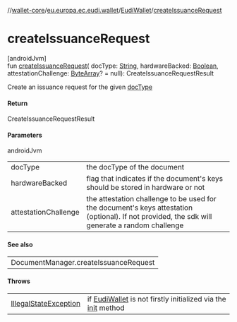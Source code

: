 //[wallet-core](../../../index.md)/[eu.europa.ec.eudi.wallet](../index.md)/[EudiWallet](index.md)/[createIssuanceRequest](create-issuance-request.md)

# createIssuanceRequest

[androidJvm]\
fun [createIssuanceRequest](create-issuance-request.md)(
docType: [String](https://kotlinlang.org/api/latest/jvm/stdlib/kotlin/-string/index.html),
hardwareBacked: [Boolean](https://kotlinlang.org/api/latest/jvm/stdlib/kotlin/-boolean/index.html),
attestationChallenge: [ByteArray](https://kotlinlang.org/api/latest/jvm/stdlib/kotlin/-byte-array/index.html)? =
null): CreateIssuanceRequestResult

Create an issuance request for the given [docType](create-issuance-request.md)

#### Return

CreateIssuanceRequestResult

#### Parameters

androidJvm

|                      |                                                                                                                                                |
|----------------------|------------------------------------------------------------------------------------------------------------------------------------------------|
| docType              | the docType of the document                                                                                                                    |
| hardwareBacked       | flag that indicates if the document's keys should be stored in hardware or not                                                                 |
| attestationChallenge | the attestation challenge to be used for the document's keys attestation (optional). If not provided, the sdk will generate a random challenge |

#### See also

|                                       |
|---------------------------------------|
| DocumentManager.createIssuanceRequest |

#### Throws

|                                                                                                                  |                                                                                     |
|------------------------------------------------------------------------------------------------------------------|-------------------------------------------------------------------------------------|
| [IllegalStateException](https://kotlinlang.org/api/latest/jvm/stdlib/kotlin/-illegal-state-exception/index.html) | if [EudiWallet](index.md) is not firstly initialized via the [init](init.md) method |
